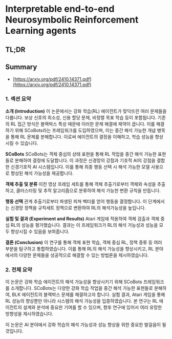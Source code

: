 # Interpretable end-to-end Neurosymbolic Reinforcement Learning agents
## TL;DR
## Summary
- [https://arxiv.org/pdf/2410.14371.pdf](https://arxiv.org/pdf/2410.14371.pdf)

### 1. 섹션 요약

**소개 (Introduction)**
이 논문에서는 강화 학습(RL) 에이전트가 맞닥뜨린 여러 문제들을 다룹니다. 보상 신호의 희소성, 신용 할당 문제, 비정렬 목표 학습 등이 포함됩니다. 기존의 RL 접근 방식은 블랙박스 특성 때문에 이러한 문제 해결에 제약이 큽니다. 이를 해결하기 위해 SCoBots라는 프레임워크를 도입하였으며, 이는 중간 해석 가능한 개념 병목을 통해 RL 문제를 분해합니다. 이로써 에이전트의 결정을 이해하고, 학습 성능을 향상시킬 수 있습니다.

**SCoBots** 
SCoBots는 객체 중심의 상태 표현을 통해 RL 작업을 중간 해석 가능한 표현들로 분해하여 결정에 도달합니다. 이 과정은 신경망의 강점과 기호적 AI의 강점을 결합한 신경기호적 AI 시스템입니다. 이를 통해 최종 행동 선택 시 해석 가능한 모델 사용으로 향상된 해석 가능성을 제공합니다.

**객체 추출 및 분류** 
이전 영상 프레임 세트를 통해 객체 추출기로부터 객체와 속성을 추출하고, 클러스터링 및 추적 알고리즘으로 분류하여 해석 가능한 변환 규칙을 만듭니다.

**행동 선택** 
관계 추출기로부터 파생된 피쳐 벡터를 얻어 행동을 결정합니다. 이 단계에서는 신경망 정책을 규칙세트 정책으로 변환하여 RL의 해석가능성을 높입니다.

**실험 및 결과 (Experiment and Results)** 
Atari 게임에 적용하여 객체 검출과 객체 중심 RL의 성능을 평가했습니다. 결과는 이 프레임워크가 RL의 해석 가능성과 성능을 모두 향상시킬 수 있음을 보여줍니다.

**결론 (Conclusion)**
이 연구를 통해 객체 표현 학습, 객체 중심 RL, 정책 증류 등 여러 부분을 탐구하고 통합하였습니다. 이를 통해 RL의 해석 가능성을 향상시키고, RL 분야에서의 다양한 문제들을 성공적으로 해결할 수 있는 방법론을 제시하였습니다.

### 2. 전체 요약

이 논문은 강화 학습 에이전트의 해석 가능성을 향상시키기 위해 SCoBots 프레임워크를 소개합니다. SCoBots는 다양한 강화 학습 작업을 중간 해석 가능한 표현들로 분해하여, BLK 에이전트의 블랙박스 문제를 해결하고자 합니다. 실험 결과, Atari 게임을 통해 RL 성능의 향상뿐만 아니라 시스템의 해석 가능성을 입증하였습니다. 본 연구는 RL 에이전트의 설계와 분석에 중요한 기여를 할 수 있으며, 향후 연구에 있어서 여러 유망한 방향성을 제시하였습니다.

이 논문은 AI 분야에서 강화 학습의 해석 가능성과 성능 향상을 위한 중요한 발걸음이 될 것입니다.